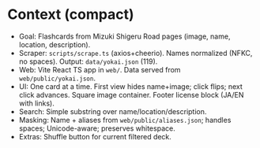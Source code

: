 # Context (compact)

- Goal: Flashcards from Mizuki Shigeru Road pages (image, name, location, description).
- Scraper: `scripts/scrape.ts` (axios+cheerio). Names normalized (NFKC, no spaces). Output: `data/yokai.json` (119).
- Web: Vite React TS app in `web/`. Data served from `web/public/yokai.json`.
- UI: One card at a time. First view hides name+image; click flips; next click advances. Square image container. Footer license block (JA/EN with links).
- Search: Simple substring over name/location/description.
- Masking: Name + aliases from `web/public/aliases.json`; handles spaces; Unicode-aware; preserves whitespace.
- Extras: Shuffle button for current filtered deck.

